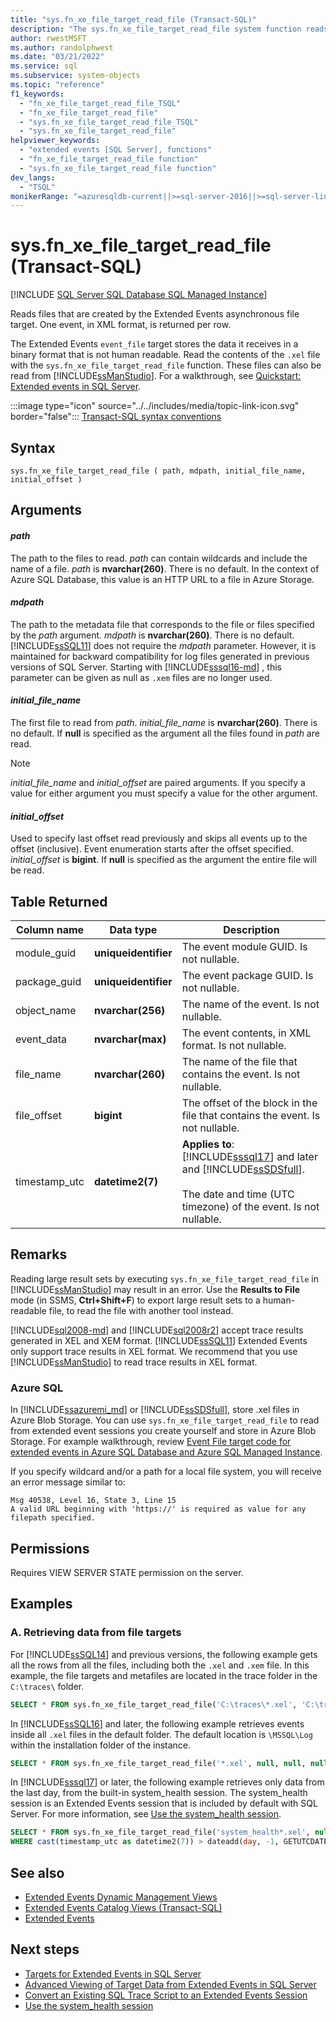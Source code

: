 ```yaml
---
title: "sys.fn_xe_file_target_read_file (Transact-SQL)"
description: "The sys.fn_xe_file_target_read_file system function reads files that are created by the Extended Events asynchronous file target."
author: rwestMSFT
ms.author: randolphwest
ms.date: "03/21/2022"
ms.service: sql
ms.subservice: system-objects
ms.topic: "reference"
f1_keywords:
  - "fn_xe_file_target_read_file_TSQL"
  - "fn_xe_file_target_read_file"
  - "sys.fn_xe_file_target_read_file_TSQL"
  - "sys.fn_xe_file_target_read_file"
helpviewer_keywords:
  - "extended events [SQL Server], functions"
  - "fn_xe_file_target_read_file function"
  - "sys.fn_xe_file_target_read_file function"
dev_langs:
  - "TSQL"
monikerRange: "=azuresqldb-current||>=sql-server-2016||>=sql-server-linux-2017||=azuresqldb-mi-current"
---
```

# sys.fn_xe_file_target_read_file (Transact-SQL)
[!INCLUDE [SQL Server SQL Database SQL Managed Instance](../../includes/applies-to-version/sql-asdb-asdbmi.md)]

  Reads files that are created by the Extended Events asynchronous file target. One event, in XML format, is returned per row. 

  The Extended Events `event_file` target stores the data it receives in a binary format that is not human readable. Read the contents of the `.xel` file with the `sys.fn_xe_file_target_read_file` function. These files can also be read from [!INCLUDE[ssManStudio](../../includes/ssmanstudio-md.md)]. For a walkthrough, see [Quickstart: Extended events in SQL Server](../extended-events/quick-start-extended-events-in-sql-server.md).
   
 :::image type="icon" source="../../includes/media/topic-link-icon.svg" border="false"::: [Transact-SQL syntax conventions](../../t-sql/language-elements/transact-sql-syntax-conventions-transact-sql.md)  
  
## Syntax  
  
```syntaxsql
sys.fn_xe_file_target_read_file ( path, mdpath, initial_file_name, initial_offset )  
```  
  
## Arguments  

#### *path*  
 The path to the files to read. *path* can contain wildcards and include the name of a file. *path* is **nvarchar(260)**. There is no default. In the context of Azure SQL Database, this value is an HTTP URL to a file in Azure Storage.
  
#### *mdpath*  
 The path to the metadata file that corresponds to the file or files specified by the *path* argument. *mdpath* is **nvarchar(260)**. There is no default. [!INCLUDE[ssSQL11](../../includes/sssql11-md.md)] does not require the *mdpath* parameter. However, it is maintained for backward compatibility for log files generated in previous versions of SQL Server. Starting with [!INCLUDE[sssql16-md](../../includes/sssql16-md.md)]
, this parameter can be given as null as `.xem` files are no longer used.
  
#### *initial_file_name*  
 The first file to read from *path*. *initial_file_name* is **nvarchar(260)**. There is no default. If **null** is specified as the argument all the files found in *path* are read.  
  
> [!NOTE]  
>  *initial_file_name* and *initial_offset* are paired arguments. If you specify a value for either argument you must specify a value for the other argument.  
  
#### *initial_offset*  
 Used to specify last offset read previously and skips all events up to the offset (inclusive). Event enumeration starts after the offset specified. *initial_offset* is **bigint**. If **null** is specified as the argument the entire file will be read.  
  
## Table Returned  
  
|Column name|Data type|Description|  
|-----------------|---------------|-----------------|  
|module_guid|**uniqueidentifier**|The event module GUID. Is not nullable.|  
|package_guid|**uniqueidentifier**|The event package GUID. Is not nullable.|  
|object_name|**nvarchar(256)**|The name of the event. Is not nullable.|  
|event_data|**nvarchar(max)**|The event contents, in XML format. Is not nullable.|  
|file_name|**nvarchar(260)**|The name of the file that contains the event. Is not nullable.|  
|file_offset|**bigint**|The offset of the block in the file that contains the event. Is not nullable.|  
|timestamp_utc|**datetime2(7)**|**Applies to**: [!INCLUDE[sssql17](../../includes/sssql17-md.md)] and later and [!INCLUDE[ssSDSfull](../../includes/sssdsfull-md.md)].<br /><br />The date and time (UTC timezone) of the event. Is not nullable.|  

  
## Remarks  
 Reading large result sets by executing `sys.fn_xe_file_target_read_file` in [!INCLUDE[ssManStudio](../../includes/ssmanstudio-md.md)] may result in an error. Use the **Results to File** mode (in SSMS, **Ctrl+Shift+F**) to export large result sets to a human-readable file, to  read the file with another tool instead.  

 [!INCLUDE[sql2008-md](../../includes/sql2008-md.md)] and [!INCLUDE[sql2008r2](../../includes/sql2008r2-md.md)] accept trace results generated in XEL and XEM format. [!INCLUDE[ssSQL11](../../includes/sssql11-md.md)] Extended Events only support trace results in XEL format. We recommend that you use [!INCLUDE[ssManStudio](../../includes/ssmanstudio-md.md)] to read trace results in XEL format.    
  
### Azure SQL

 In [!INCLUDE[ssazuremi_md](../../includes/ssazuremi_md.md)] or [!INCLUDE[ssSDSfull](../../includes/sssdsfull-md.md)], store .xel files in Azure Blob Storage. You can use `sys.fn_xe_file_target_read_file` to read from extended event sessions you create yourself and store in Azure Blob Storage. For example walkthrough, review [Event File target code for extended events in Azure SQL Database and Azure SQL Managed Instance](/azure/azure-sql/database/xevent-code-event-file).

If you specify wildcard and/or a path for a local file system, you will receive an error message similar to:

```
Msg 40538, Level 16, State 3, Line 15
A valid URL beginning with 'https://' is required as value for any filepath specified.
```

## Permissions  
 Requires VIEW SERVER STATE permission on the server.  
  
## Examples  
  
### A. Retrieving data from file targets
 
 For [!INCLUDE[ssSQL14](../../includes/sssql14-md.md)] and previous versions, the following example gets all the rows from all the files, including both the `.xel` and `.xem` file. In this example, the file targets and metafiles are located in the trace folder in the `C:\traces\` folder.
  
```sql  
SELECT * FROM sys.fn_xe_file_target_read_file('C:\traces\*.xel', 'C:\traces\metafile.xem', null, null);  
```  
 
 In [!INCLUDE[ssSQL16](../../includes/sssql16-md.md)] and later, the following example retrieves events inside all `.xel` files in the default folder. The default location is `\MSSQL\Log` within the installation folder of the instance.

```sql
SELECT * FROM sys.fn_xe_file_target_read_file('*.xel', null, null, null)
```
 
 In [!INCLUDE[sssql17](../../includes/sssql17-md.md)] or later, the following example retrieves only data from the last day, from the built-in system_health session. The system_health session is an Extended Events session that is included by default with SQL Server. For more information, see [Use the system_health session](../extended-events/use-the-system-health-session.md).

```sql
SELECT * FROM sys.fn_xe_file_target_read_file('system_health*.xel', null, null, null)
WHERE cast(timestamp_utc as datetime2(7)) > dateadd(day, -1, GETUTCDATE())
```


## See also

- [Extended Events Dynamic Management Views](../../relational-databases/system-dynamic-management-views/extended-events-dynamic-management-views.md)   
- [Extended Events Catalog Views &#40;Transact-SQL&#41;](../../relational-databases/system-catalog-views/extended-events-catalog-views-transact-sql.md)   
- [Extended Events](../../relational-databases/extended-events/extended-events.md)  

  
## Next steps

- [Targets for Extended Events in SQL Server](../extended-events/targets-for-extended-events-in-sql-server.md)
- [Advanced Viewing of Target Data from Extended Events in SQL Server](../extended-events/advanced-viewing-of-target-data-from-extended-events-in-sql-server.md)
- [Convert an Existing SQL Trace Script to an Extended Events Session](../extended-events/convert-an-existing-sql-trace-script-to-an-extended-events-session.md)
- [Use the system_health session](../extended-events/use-the-system-health-session.md)
